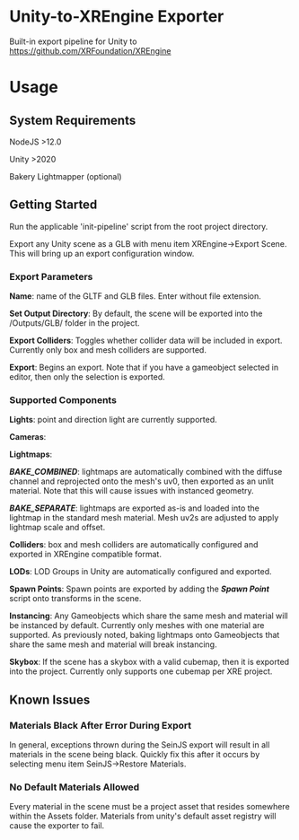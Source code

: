 # Unity-to-XREngine Exporter
Built-in export pipeline for Unity to https://github.com/XRFoundation/XREngine
# Usage

## System Requirements
NodeJS >12.0

Unity >2020

Bakery Lightmapper (optional)

## Getting Started
Run the applicable 'init-pipeline' script from the root project directory.

Export any Unity scene as a GLB with menu item XREngine->Export Scene. This will bring up an export configuration window. 

### Export Parameters
**Name**: name of the GLTF and GLB files. Enter without file extension.

**Set Output Directory**: By default, the scene will be exported into the /Outputs/GLB/ folder in the project.

**Export Colliders**: Toggles whether collider data will be included in export. Currently only box and mesh colliders are supported.

**Export**: Begins an export. Note that if you have a gameobject selected in editor, then only the selection is exported.

### Supported Components
**Lights**: point and direction light are currently supported.

**Cameras**: 

**Lightmaps**: 

  ***BAKE_COMBINED***: lightmaps are automatically combined with the diffuse channel and reprojected onto the mesh's uv0, then exported as an unlit material. Note that this will cause issues with instanced geometry.

  ***BAKE_SEPARATE***: lightmaps are exported as-is and loaded into the lightmap in the standard mesh material. Mesh uv2s are adjusted to apply lightmap scale and offset. 

**Colliders**: box and mesh colliders are automatically configured and exported in XREngine compatible format.

**LODs**: LOD Groups in Unity are automatically configured and exported. 

**Spawn Points**: Spawn points are exported by adding the ***Spawn Point*** script onto transforms in the scene. 

**Instancing**: Any Gameobjects which share the same mesh and material will be instanced by default. Currently only meshes with one material are supported. As previously noted, baking lightmaps onto Gameobjects that share the same mesh and material will break instancing.

**Skybox**: If the scene has a skybox with a valid cubemap, then it is exported into the project. Currently only supports one cubemap per XRE project.

## Known Issues

### Materials Black After Error During Export
In general, exceptions thrown during the SeinJS export will result in all materials in the scene being black. Quickly fix this after it occurs by selecting menu item SeinJS->Restore Materials.

### No Default Materials Allowed
Every material in the scene must be a project asset that resides somewhere within the Assets folder. Materials from unity's default asset registry will cause the exporter to fail.

